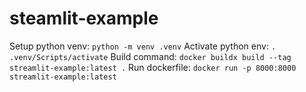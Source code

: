 # steamlit-example

Setup python venv: `python -m venv .venv`
Activate python env: `. .venv/Scripts/activate`
Build command: `docker buildx build --tag streamlit-example:latest .`
Run dockerfile: `docker run -p 8000:8000 streamlit-example:latest`
